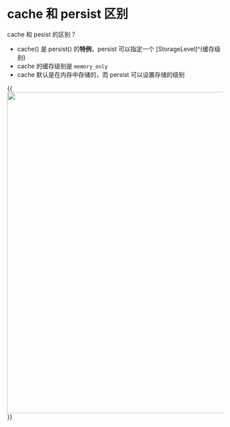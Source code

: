 # cache 和 persist 区别


cache 和 pesist 的区别？
<!--more-->

- cache() 是 persist() 的**特例**，persist 可以指定一个 [StorageLevel]^(缓存级别)
- cache 的缓存级别是 `memory_only`
- cache 默认是在内存中存储的，而 persist 可以设置存储的级别

{{<image src="/images/cache.png" caption="持久化级别" width="750">}}





















